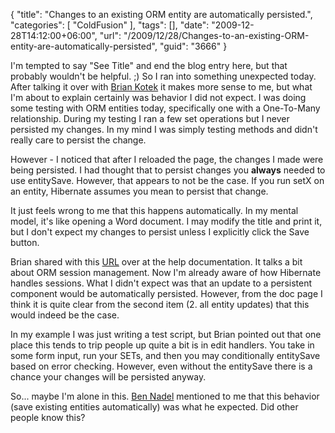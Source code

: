 {
	"title": "Changes to an existing ORM entity are automatically persisted.",
	"categories": [
		"ColdFusion"
	],
	"tags": [],
	"date": "2009-12-28T14:12:00+06:00",
	"url": "/2009/12/28/Changes-to-an-existing-ORM-entity-are-automatically-persisted",
	"guid": "3666"
}

I'm tempted to say "See Title" and end the blog entry here, but that probably wouldn't be helpful. ;) So I ran into something unexpected today. After talking it over with <a href="http://www.briankotek.com/blog">Brian Kotek</a> it makes more sense to me, but what I'm about to explain certainly was behavior I did not expect. I was doing some testing with ORM entities today, specifically one with a One-To-Many relationship. During my testing I ran a few set operations but I never persisted my changes. In my mind I was simply testing methods and didn't really care to persist the change. 

However - I noticed that after I reloaded the page, the changes I made were being persisted. I had thought that to persist changes you <b>always</b> needed to use entitySave. However, that appears to not be the case. If you run setX on an entity, Hibernate assumes you mean to persist that change. 

It just feels wrong to me that this happens automatically. In my mental model, it's like opening a Word document. I may modify the title and print it, but I don't expect my changes to persist unless I explicitly click the Save button.

Brian shared with this <a href="http://help.adobe.com/en_US/ColdFusion/9.0/Developing/WS00180FBE-6DE0-43f0-84CB-DCE04A9FCCA4.html">URL</a> over at the help documentation. It talks a bit about ORM session management. Now I'm already aware of how Hibernate handles sessions. What I didn't expect was that an update to a persistent component would be automatically persisted. However, from the doc page I think it is quite clear from the second item (2. all entity updates) that this would indeed be the case.

In my example I was just writing a test script, but Brian pointed out that one place this tends to trip people up quite a bit is in edit handlers. You take in some form input, run your SETs, and then you may conditionally entitySave based on error checking. However, even without the entitySave there is a chance your changes will be persisted anyway. 

So... maybe I'm alone in this. <a href="http://www.bennadel.com/">Ben Nadel</a> mentioned to me that this behavior (save existing entities automatically) was what he expected. Did other people know this?